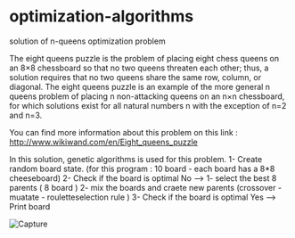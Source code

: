# optimization-algorithms
solution of n-queens optimization problem

The eight queens puzzle is the problem of placing eight chess queens on an 8×8 chessboard so that no two queens threaten each other;
thus, a solution requires that no two queens share the same row, column, or diagonal. The eight queens puzzle is an example of the
more general n queens problem of placing n non-attacking queens on an n×n chessboard, for which solutions exist for all natural
numbers n with the exception of n=2 and n=3.

You can find more information about this problem on this link : http://www.wikiwand.com/en/Eight_queens_puzzle

In this solution, genetic algorithms is used for this problem. 
1- Create random board state. (for this program : 10 board - each board has a 8*8 cheeseboard)
2- Check if the board is optimal
   No --> 1- select the best 8 parents ( 8 board )
          2- mix the boards and craete new parents (crossover - muatate - rouletteselection rule )
          3- Check if the board is optimal
   Yes --> Print board
   
   ![Capture](https://user-images.githubusercontent.com/38051809/54754533-06c96780-4be4-11e9-860e-fb12645d76b8.PNG)
